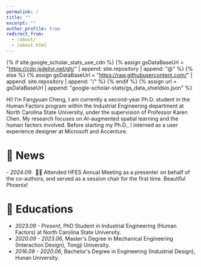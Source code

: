```yaml
---
permalink: /
title: ""
excerpt: ""
author_profile: true
redirect_from: 
  - /about/
  - /about.html
---
```


{% if site.google_scholar_stats_use_cdn %}
{% assign gsDataBaseUrl = "https://cdn.jsdelivr.net/gh/" | append: site.repository | append: "@" %}
{% else %}
{% assign gsDataBaseUrl = "https://raw.githubusercontent.com/" | append: site.repository | append: "/" %}
{% endif %}
{% assign url = gsDataBaseUrl | append: "google-scholar-stats/gs_data_shieldsio.json" %}

<span class='anchor' id='about-me'></span>

Hi! I’m Fangyuan Cheng, I am currently a second-year Ph.D. student in the Human Factors program within the Industrial Engineering department at North Carolina State University, under the supervision of Professor Karen Chen. My research focuses on AI-augmented spatial learning and the human factors involved. Before starting my Ph.D., I interned as a user experience designer at Microsoft and Accenture.


# 📆 News
<div class="news-container">
    - <i>2024.09</i>: &nbsp;🎉🎉 Attended HFES Annual Meeting as a presenter on behalf of the co-authors, and served as a session chair for the first time. Beautiful Phoenix!
</div>


# 📖 Educations
- *2023.09 - Present*, PhD Student in Industrial Engineering (Human Factors) at North Carolina State University.
- *2020.09 - 2023.06*, Master's Degree in Mechanical Engineering (Interaction Design), Tongji University.
- *2016.09 - 2020.06*, Bachelor's Degree in Engineering (Industrial Design), Hunan University.

